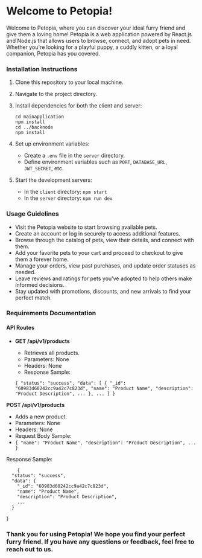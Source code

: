 # Welcome to Petopia!

Welcome to Petopia, where you can discover your ideal furry friend and give them a loving home! Petopia is a web application powered by React.js and Node.js that allows users to browse, connect, and adopt pets in need. Whether you're looking for a playful puppy, a cuddly kitten, or a loyal companion, Petopia has you covered.

### Installation Instructions
1.  Clone this repository to your local machine.
2.  Navigate to the project directory.
3.  Install dependencies for both the client and server:

        cd mainapplication
        npm install
        cd ../backnode
        npm install

1.  Set up environment variables:
    -   Create a `.env` file in the `server` directory.
    -   Define environment variables such as `PORT`, `DATABASE_URL`, `JWT_SECRET`, etc.
2.  Start the development servers:
    -   In the `client` directory: `npm start`
    -   In the `server` directory: `npm run dev`
### Usage Guidelines
-   Visit the Petopia website to start browsing available pets.
-   Create an account or log in securely to access additional features.
-   Browse through the catalog of pets, view their details, and connect with them.
-   Add your favorite pets to your cart and proceed to checkout to give them a forever home.
-   Manage your orders, view past purchases, and update order statuses as needed.
-   Leave reviews and ratings for pets you've adopted to help others make informed decisions.
-   Stay updated with promotions, discounts, and new arrivals to find your perfect match.

### Requirements Documentation
#### API Routes

-   **GET /api/v1/products**
    
    -   Retrieves all products.
    -   Parameters: None
    -   Headers: None
    -   Response Sample:
  

     `{
      "status": "success",
      "data": [
        {
          "_id": "60983d60242cc9a42c7c823d",
          "name": "Product Name",
          "description": "Product Description",
          ...
        },
        ...
      ]
    }`

**POST /api/v1/products**

-   Adds a new product.
-   Parameters: None
-   Headers: None
-   Request Body Sample:
- `{
  "name": "Product Name",
  "description": "Product Description",
  ...
}
`

Response Sample:

        {
      "status": "success",
      "data": {
        "_id": "60983d60242cc9a42c7c823d",
        "name": "Product Name",
        "description": "Product Description",
        ...
      }

}
### Thank you for using Petopia! We hope you find your perfect furry friend. If you have any questions or feedback, feel free to reach out to us.

